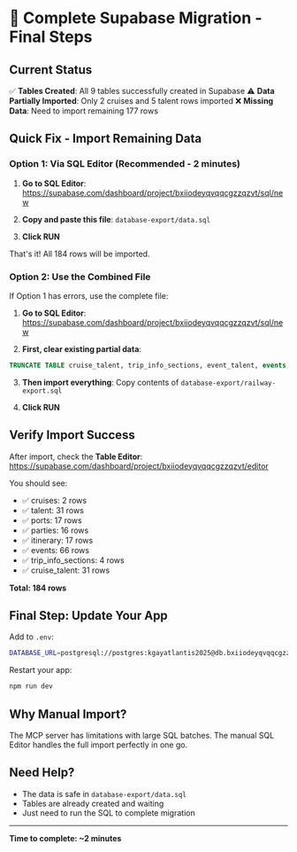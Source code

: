 # 🚨 Complete Supabase Migration - Final Steps

## Current Status
✅ **Tables Created**: All 9 tables successfully created in Supabase
⚠️ **Data Partially Imported**: Only 2 cruises and 5 talent rows imported
❌ **Missing Data**: Need to import remaining 177 rows

## Quick Fix - Import Remaining Data

### Option 1: Via SQL Editor (Recommended - 2 minutes)

1. **Go to SQL Editor**: https://supabase.com/dashboard/project/bxiiodeyqvqqcgzzqzvt/sql/new

2. **Copy and paste this file**: `database-export/data.sql`

3. **Click RUN**

That's it! All 184 rows will be imported.

### Option 2: Use the Combined File

If Option 1 has errors, use the complete file:

1. **Go to SQL Editor**: https://supabase.com/dashboard/project/bxiiodeyqvqqcgzzqzvt/sql/new

2. **First, clear existing partial data**:
```sql
TRUNCATE TABLE cruise_talent, trip_info_sections, event_talent, events, itinerary, parties, ports, talent, cruises CASCADE;
```

3. **Then import everything**: Copy contents of `database-export/railway-export.sql`

4. **Click RUN**

## Verify Import Success

After import, check the **Table Editor**: https://supabase.com/dashboard/project/bxiiodeyqvqqcgzzqzvt/editor

You should see:
- ✅ cruises: 2 rows
- ✅ talent: 31 rows
- ✅ ports: 17 rows
- ✅ parties: 16 rows
- ✅ itinerary: 17 rows
- ✅ events: 66 rows
- ✅ trip_info_sections: 4 rows
- ✅ cruise_talent: 31 rows

**Total: 184 rows**

## Final Step: Update Your App

Add to `.env`:
```bash
DATABASE_URL=postgresql://postgres:kgayatlantis2025@db.bxiiodeyqvqqcgzzqzvt.supabase.co:5432/postgres
```

Restart your app:
```bash
npm run dev
```

## Why Manual Import?

The MCP server has limitations with large SQL batches. The manual SQL Editor handles the full import perfectly in one go.

## Need Help?

- The data is safe in `database-export/data.sql`
- Tables are already created and waiting
- Just need to run the SQL to complete migration

---

**Time to complete: ~2 minutes**